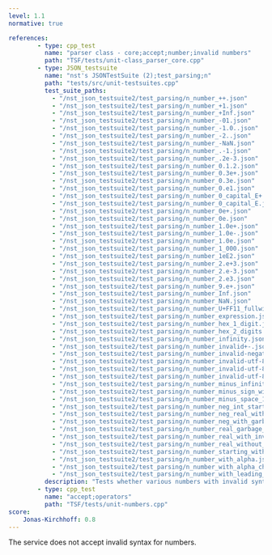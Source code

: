 ```yaml
---
level: 1.1
normative: true

references:
        - type: cpp_test
          name: "parser class - core;accept;number;invalid numbers"
          path: "TSF/tests/unit-class_parser_core.cpp"
        - type: JSON_testsuite
          name: "nst's JSONTestSuite (2);test_parsing;n"
          path: "tests/src/unit-testsuites.cpp"
          test_suite_paths:
            - "/nst_json_testsuite2/test_parsing/n_number_++.json"
            - "/nst_json_testsuite2/test_parsing/n_number_+1.json"
            - "/nst_json_testsuite2/test_parsing/n_number_+Inf.json"
            - "/nst_json_testsuite2/test_parsing/n_number_-01.json"
            - "/nst_json_testsuite2/test_parsing/n_number_-1.0..json"
            - "/nst_json_testsuite2/test_parsing/n_number_-2..json"
            - "/nst_json_testsuite2/test_parsing/n_number_-NaN.json"
            - "/nst_json_testsuite2/test_parsing/n_number_.-1.json"
            - "/nst_json_testsuite2/test_parsing/n_number_.2e-3.json"
            - "/nst_json_testsuite2/test_parsing/n_number_0.1.2.json"
            - "/nst_json_testsuite2/test_parsing/n_number_0.3e+.json"
            - "/nst_json_testsuite2/test_parsing/n_number_0.3e.json"
            - "/nst_json_testsuite2/test_parsing/n_number_0.e1.json"
            - "/nst_json_testsuite2/test_parsing/n_number_0_capital_E+.json"
            - "/nst_json_testsuite2/test_parsing/n_number_0_capital_E.json"
            - "/nst_json_testsuite2/test_parsing/n_number_0e+.json"
            - "/nst_json_testsuite2/test_parsing/n_number_0e.json"
            - "/nst_json_testsuite2/test_parsing/n_number_1.0e+.json"
            - "/nst_json_testsuite2/test_parsing/n_number_1.0e-.json"
            - "/nst_json_testsuite2/test_parsing/n_number_1.0e.json"
            - "/nst_json_testsuite2/test_parsing/n_number_1_000.json"
            - "/nst_json_testsuite2/test_parsing/n_number_1eE2.json"
            - "/nst_json_testsuite2/test_parsing/n_number_2.e+3.json"
            - "/nst_json_testsuite2/test_parsing/n_number_2.e-3.json"
            - "/nst_json_testsuite2/test_parsing/n_number_2.e3.json"
            - "/nst_json_testsuite2/test_parsing/n_number_9.e+.json"
            - "/nst_json_testsuite2/test_parsing/n_number_Inf.json"
            - "/nst_json_testsuite2/test_parsing/n_number_NaN.json"
            - "/nst_json_testsuite2/test_parsing/n_number_U+FF11_fullwidth_digit_one.json"
            - "/nst_json_testsuite2/test_parsing/n_number_expression.json"
            - "/nst_json_testsuite2/test_parsing/n_number_hex_1_digit.json"
            - "/nst_json_testsuite2/test_parsing/n_number_hex_2_digits.json"
            - "/nst_json_testsuite2/test_parsing/n_number_infinity.json"
            - "/nst_json_testsuite2/test_parsing/n_number_invalid+-.json"
            - "/nst_json_testsuite2/test_parsing/n_number_invalid-negative-real.json"
            - "/nst_json_testsuite2/test_parsing/n_number_invalid-utf-8-in-bigger-int.json"
            - "/nst_json_testsuite2/test_parsing/n_number_invalid-utf-8-in-exponent.json"
            - "/nst_json_testsuite2/test_parsing/n_number_invalid-utf-8-in-int.json"
            - "/nst_json_testsuite2/test_parsing/n_number_minus_infinity.json"
            - "/nst_json_testsuite2/test_parsing/n_number_minus_sign_with_trailing_garbage.json"
            - "/nst_json_testsuite2/test_parsing/n_number_minus_space_1.json"
            - "/nst_json_testsuite2/test_parsing/n_number_neg_int_starting_with_zero.json"
            - "/nst_json_testsuite2/test_parsing/n_number_neg_real_without_int_part.json"
            - "/nst_json_testsuite2/test_parsing/n_number_neg_with_garbage_at_end.json"
            - "/nst_json_testsuite2/test_parsing/n_number_real_garbage_after_e.json"
            - "/nst_json_testsuite2/test_parsing/n_number_real_with_invalid_utf8_after_e.json"
            - "/nst_json_testsuite2/test_parsing/n_number_real_without_fractional_part.json"
            - "/nst_json_testsuite2/test_parsing/n_number_starting_with_dot.json"
            - "/nst_json_testsuite2/test_parsing/n_number_with_alpha.json"
            - "/nst_json_testsuite2/test_parsing/n_number_with_alpha_char.json"
            - "/nst_json_testsuite2/test_parsing/n_number_with_leading_zero.json"
          description: "Tests whether various numbers with invalid syntax according to RFC8259 are rejected."
        - type: cpp_test
          name: "accept;operators"
          path: "TSF/tests/unit-numbers.cpp"
score:
    Jonas-Kirchhoff: 0.8
---
```


The service does not accept invalid syntax for numbers.
